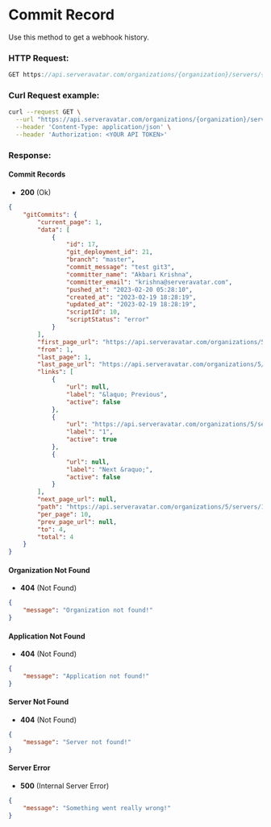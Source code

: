 # Commit Record

Use this method to get a webhook history.

### HTTP Request:

```js
GET https://api.serveravatar.com/organizations/{organization}/servers/{server}/applications/{application}/git/commit-record
```

### Curl Request example:

```sh
curl --request GET \
  --url "https://api.serveravatar.com/organizations/{organization}/servers/{server}/applications/{application}/git/commit-record" \
  --header 'Content-Type: application/json' \
  --header 'Authorization: <YOUR API TOKEN>'
```

### Response:

#### Commit Records

- __200__ (Ok)

``` json
{
    "gitCommits": {
        "current_page": 1,
        "data": [
            {
                "id": 17,
                "git_deployment_id": 21,
                "branch": "master",
                "commit_message": "test git3",
                "committer_name": "Akbari Krishna",
                "committer_email": "krishna@serveravatar.com",
                "pushed_at": "2023-02-20 05:28:10",
                "created_at": "2023-02-19 18:28:19",
                "updated_at": "2023-02-19 18:28:19",
                "scriptId": 10,
                "scriptStatus": "error"
            }
        ],
        "first_page_url": "https://api.serveravatar.com/organizations/5/servers/15/applications/85/git/commit-record?page=1",
        "from": 1,
        "last_page": 1,
        "last_page_url": "https://api.serveravatar.com/organizations/5/servers/15/applications/85/git/commit-record?page=1",
        "links": [
            {
                "url": null,
                "label": "&laquo; Previous",
                "active": false
            },
            {
                "url": "https://api.serveravatar.com/organizations/5/servers/15/applications/85/git/commit-record?page=1",
                "label": "1",
                "active": true
            },
            {
                "url": null,
                "label": "Next &raquo;",
                "active": false
            }
        ],
        "next_page_url": null,
        "path": "https://api.serveravatar.com/organizations/5/servers/15/applications/85/git/commit-record",
        "per_page": 10,
        "prev_page_url": null,
        "to": 4,
        "total": 4
    }
}
```

#### Organization Not Found
- __404__ (Not Found)

```json
{
    "message": "Organization not found!"
}
```

#### Application Not Found
- __404__ (Not Found)

```json
{
    "message": "Application not found!"
}
```

#### Server Not Found
- __404__ (Not Found)

```json
{
    "message": "Server not found!"
}
```

#### Server Error
- __500__ (Internal Server Error)

```json
{
    "message": "Something went really wrong!"
}
```